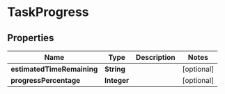 

# TaskProgress


## Properties

Name | Type | Description | Notes
------------ | ------------- | ------------- | -------------
**estimatedTimeRemaining** | **String** |  |  [optional]
**progressPercentage** | **Integer** |  |  [optional]



